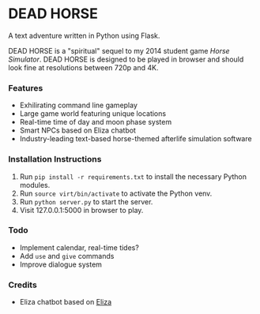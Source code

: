 # DEAD HORSE
A text adventure written in Python using Flask.

DEAD HORSE is a "spiritual" sequel to my 2014 student game *Horse Simulator*. DEAD HORSE is designed to be played in browser and should look fine at resolutions between 720p and 4K. 

### Features
* Exhilirating command line gameplay
* Large game world featuring unique locations
* Real-time time of day and moon phase system
* Smart NPCs based on Eliza chatbot
* Industry-leading text-based horse-themed afterlife simulation software

### Installation Instructions
1. Run `pip install -r requirements.txt` to install the necessary Python modules.
2. Run `source virt/bin/activate` to activate the Python venv. 
3. Run `python server.py` to start the server.
4. Visit 127.0.0.1:5000 in browser to play.

### Todo
* Implement calendar, real-time tides?
* Add `use` and `give` commands
* Improve dialogue system

### Credits
* Eliza chatbot based on [Eliza](https://github.com/wadetb/eliza/tree/master)
